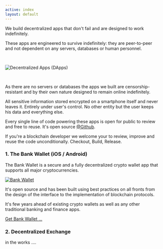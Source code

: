 ```yaml
---
active: index
layout: default
---
```


We build decentralized apps that don't fail and are designed to work indefinitely. 

These apps are engineered to survive indefinitely: they are peer-to-peer and not dependent on any servers, databases or human personnel. 


<br/>

![Decentralized Apps (DApps)](/assets/images/dapps.png)

<br/>

As there are no servers or databases the apps we built are censorship-resistant and by their own nature designed to remain online indefinitely. 

All sensitive information stored encrypted on a smartphone itself and never leaves it. Entirely under user's control. No other entity but the user keeps his data and everything else.

Every single line of code powering these apps is open for public to review and free to reuse. It's open source [@Github](https://github.com/horizontalsystems/).

If you're a blockchain developer we welcome your to review, improve and reuse the code unconditionally. Checkout, Build, Release.

### 1. The Bank Wallet (iOS / Android)

The Bank Wallet is a secure and a fully decentralized crypto wallet app that supports all major cryptocurrencies.

[![Bank Wallet](/assets/images/dao_platform.png)](https://horizontalsystems.io/dapps/bank-wallet)

It's open source and has been built using best practices on all fronts from the design of the interface to the implementation of blockchain protocols.

It's few years ahead of existing crypto wallets as well as any other traditional banking and finance apps.

[Get Bank Wallet ...](https://horizontalsystems.io/dapps/bank-wallet)


### 2. Decentralized Exchange

in the works ....